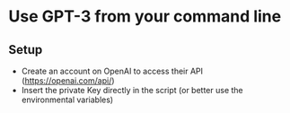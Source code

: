 # Use GPT-3 from your command line

## Setup

- Create an account on OpenAI to access their API (https://openai.com/api/)
- Insert the private Key directly in the script (or better use the environmental variables)


